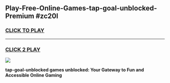 
## Play-Free-Online-Games-tap-goal-unblocked-Premium #zc20l
<h3>
<a href="https://premium.freeplayer.one?title=tap-goal-unblocked&ref=8M">CLICK TO PLAY</a></h3>
<hr>

<h3>
<a href="https://premium.freeplayer.one?title=tap-goal-unblocked&ref=8M">CLICK 2 PLAY</a>
  
</h3>

<a href="https://premium.freeplayer.one?title=tap-goal-unblocked&ref=8M"><img src="https://clearcache.store/games.png"></a>


**tap-goal-unblocked games unblocked: Your Gateway to Fun and Accessible Online Gaming**
